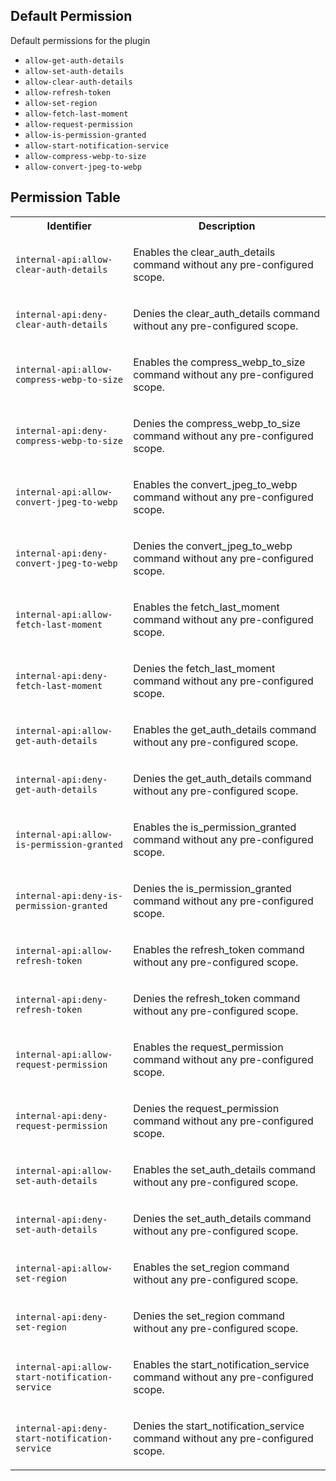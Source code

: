 ## Default Permission

Default permissions for the plugin

- `allow-get-auth-details`
- `allow-set-auth-details`
- `allow-clear-auth-details`
- `allow-refresh-token`
- `allow-set-region`
- `allow-fetch-last-moment`
- `allow-request-permission`
- `allow-is-permission-granted`
- `allow-start-notification-service`
- `allow-compress-webp-to-size`
- `allow-convert-jpeg-to-webp`

## Permission Table

<table>
<tr>
<th>Identifier</th>
<th>Description</th>
</tr>


<tr>
<td>

`internal-api:allow-clear-auth-details`

</td>
<td>

Enables the clear_auth_details command without any pre-configured scope.

</td>
</tr>

<tr>
<td>

`internal-api:deny-clear-auth-details`

</td>
<td>

Denies the clear_auth_details command without any pre-configured scope.

</td>
</tr>

<tr>
<td>

`internal-api:allow-compress-webp-to-size`

</td>
<td>

Enables the compress_webp_to_size command without any pre-configured scope.

</td>
</tr>

<tr>
<td>

`internal-api:deny-compress-webp-to-size`

</td>
<td>

Denies the compress_webp_to_size command without any pre-configured scope.

</td>
</tr>

<tr>
<td>

`internal-api:allow-convert-jpeg-to-webp`

</td>
<td>

Enables the convert_jpeg_to_webp command without any pre-configured scope.

</td>
</tr>

<tr>
<td>

`internal-api:deny-convert-jpeg-to-webp`

</td>
<td>

Denies the convert_jpeg_to_webp command without any pre-configured scope.

</td>
</tr>

<tr>
<td>

`internal-api:allow-fetch-last-moment`

</td>
<td>

Enables the fetch_last_moment command without any pre-configured scope.

</td>
</tr>

<tr>
<td>

`internal-api:deny-fetch-last-moment`

</td>
<td>

Denies the fetch_last_moment command without any pre-configured scope.

</td>
</tr>

<tr>
<td>

`internal-api:allow-get-auth-details`

</td>
<td>

Enables the get_auth_details command without any pre-configured scope.

</td>
</tr>

<tr>
<td>

`internal-api:deny-get-auth-details`

</td>
<td>

Denies the get_auth_details command without any pre-configured scope.

</td>
</tr>

<tr>
<td>

`internal-api:allow-is-permission-granted`

</td>
<td>

Enables the is_permission_granted command without any pre-configured scope.

</td>
</tr>

<tr>
<td>

`internal-api:deny-is-permission-granted`

</td>
<td>

Denies the is_permission_granted command without any pre-configured scope.

</td>
</tr>

<tr>
<td>

`internal-api:allow-refresh-token`

</td>
<td>

Enables the refresh_token command without any pre-configured scope.

</td>
</tr>

<tr>
<td>

`internal-api:deny-refresh-token`

</td>
<td>

Denies the refresh_token command without any pre-configured scope.

</td>
</tr>

<tr>
<td>

`internal-api:allow-request-permission`

</td>
<td>

Enables the request_permission command without any pre-configured scope.

</td>
</tr>

<tr>
<td>

`internal-api:deny-request-permission`

</td>
<td>

Denies the request_permission command without any pre-configured scope.

</td>
</tr>

<tr>
<td>

`internal-api:allow-set-auth-details`

</td>
<td>

Enables the set_auth_details command without any pre-configured scope.

</td>
</tr>

<tr>
<td>

`internal-api:deny-set-auth-details`

</td>
<td>

Denies the set_auth_details command without any pre-configured scope.

</td>
</tr>

<tr>
<td>

`internal-api:allow-set-region`

</td>
<td>

Enables the set_region command without any pre-configured scope.

</td>
</tr>

<tr>
<td>

`internal-api:deny-set-region`

</td>
<td>

Denies the set_region command without any pre-configured scope.

</td>
</tr>

<tr>
<td>

`internal-api:allow-start-notification-service`

</td>
<td>

Enables the start_notification_service command without any pre-configured scope.

</td>
</tr>

<tr>
<td>

`internal-api:deny-start-notification-service`

</td>
<td>

Denies the start_notification_service command without any pre-configured scope.

</td>
</tr>
</table>
